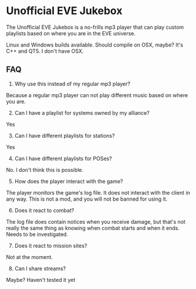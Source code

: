 # Unofficial EVE Jukebox

The Unofficial EVE Jukebox is a no-frills mp3 player that can play custom playlists based on where you are in the EVE universe.

Linux and Windows builds available. Should compile on OSX, maybe? It's C++ and QT5. I don't have OSX.

## FAQ

1. Why use this instead of my regular mp3 player?

Because a regular mp3 player can not play different music based on where you are.

2. Can I have a playlist for systems owned by my alliance?

Yes

3. Can I have different playlists for stations?

Yes

4. Can I have different playlists for POSes?

No. I don't think this is possible.

5. How does the player interact with the game?

The player monitors the game's log file. It does not interact with the client in any way. This is not a mod, and you will not be banned for using it.

6. Does it react to combat?

The log file does contain notices when you receive damage, but that's not really the same thing as knowing when combat starts and when it ends. Needs to be investigated.

7. Does it react to mission sites?

Not at the moment.

8. Can I share streams?

Maybe? Haven't tested it yet


